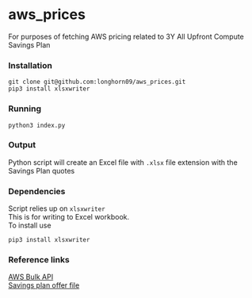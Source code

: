 # aws_prices
For purposes of fetching AWS pricing related to 3Y All Upfront Compute Savings Plan

### Installation
```
git clone git@github.com:longhorn09/aws_prices.git  
pip3 install xlsxwriter
```

### Running
```   
python3 index.py
```

### Output
Python script will create an Excel file with `.xlsx` file extension with the Savings Plan quotes

### Dependencies
Script relies up on `xlsxwriter`  
This is for writing to Excel workbook.  
To install use  
```
pip3 install xlsxwriter
```


### Reference links 

[AWS Bulk API](https://docs.aws.amazon.com/awsaccountbilling/latest/aboutv2/using-ppslong.html)  
[Savings plan offer file](https://docs.aws.amazon.com/awsaccountbilling/latest/aboutv2/sp-offer-file.html)
